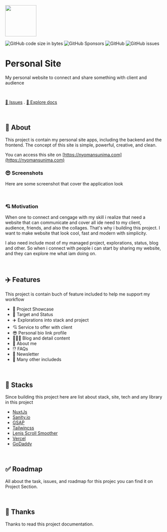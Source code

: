 <!-- README -->
<img src="https://github.com/nyomansunima/personal-site/assets/54091887/88e76701-30e7-4b77-91cc-70fe3cd2706f" width="100"/>

![GitHub code size in bytes](https://img.shields.io/github/languages/code-size/nyomansunima/personal-site)
![GitHub Sponsors](https://img.shields.io/github/sponsors/nyomansunima)
![GitHub](https://img.shields.io/github/license/nyomansunima/personal-site)
![GitHub issues](https://img.shields.io/github/issues/nyomansunima/personal-site)

# Personal Site

My personal website to connect and share something with client and audience

<br/>

[🐛 Issues](https://github.com/nyomansunima/personal-site/issues) . [📝 Explore docs](https://github.com/nyomansunima/personal-site)

<br/>

<!-- ABOUT -->

## 👏 About

This project is contain my personal site apps, including the backend and the frontend.
The concept of this site is simple, powerful, creative, and clean.

You can access this site on [https://nyomansunima.com](https://nyomansunima.com)

### 😎 Screenshots

Here are some screenshot that cover the application look

<br/>

### 💘 Motivation

When one to connect and cengage with my skill i realize that need a website that can communicate and cover all ide need to my client, audience, friends, and also the collages. That's why i building this project. I want to make website that look cool, fast and modern with simplicity.

I also need include most of my managed project, explorations, status, blog and other. So when i connect with people i can start by sharing my website, and they can explore me what iam doing on.

<br/>

## ✈️ Features

This project is contain buch of feature included to help me support my workflow

- 🚀 Project Showcase
- 🎯 Target and Status
- ✈️ Explorations into stack and project
- 💘 Service to offer with client
- 😎 Personal bio link profile
- 🧑🏿‍💻 Blog and detail content
- 🧐 About me
- ⁉️ FAQs
- 🏓 Newsletter
- 🎉 Many other includeds

<br/>

<!-- STACKS -->

## 🥝 Stacks

Since building this project here are list about stack, site, tech and any library in this project

- [NuxtJs](https://nuxt.com)
- [Sanity.io](https://www.sanity.io/)
- [GSAP](https://greensock.com/gsap/)
- [Tailwincss](https://tailwindcss.com/)
- [Lenis Scroll Smoother](https://lenis.studiofreight.com/)
- [Vercel](https://vercel.com/)
- [GoDaddy](https://www.godaddy.com/)

<br/>

## ✅ Roadmap

All about the task, issues, and roadmap for this projec you can find it on Project Section.

<br/>

## 🎉 Thanks

Thanks to read this project documentation.
